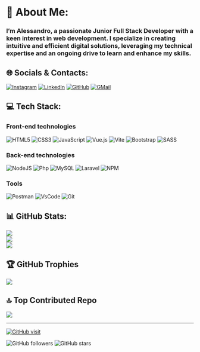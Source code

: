 # 💫 About Me:

### I’m Alessandro, a passionate Junior Full Stack Developer with a keen interest in web development. I specialize in creating intuitive and efficient digital solutions, leveraging my technical expertise and an ongoing drive to learn and enhance my skills.

## 🌐 Socials & Contacts:

[![Instagram](https://skillicons.dev/icons?i=instagram)](https://www.instagram.com/alessandro___palumbo/)
[![LinkedIn](https://skillicons.dev/icons?i=linkedin)](https://linkedin.com/in/alessandro-palumbo-ba2a19326)
[![GitHub](https://skillicons.dev/icons?i=github)](https://github.com/AlessandroPalumboDev)
[![GMail](https://skillicons.dev/icons?i=gmail)](mailto:alessandropalumbo.dev@gmail.com)

## 💻 Tech Stack:

### Front-end technologies

![HTML5](https://skillicons.dev/icons?i=html)
![CSS3](https://skillicons.dev/icons?i=css)
![JavaScript](https://skillicons.dev/icons?i=js)
![Vue.js](https://skillicons.dev/icons?i=vue)
![Vite](https://skillicons.dev/icons?i=vite)
![Bootstrap](https://skillicons.dev/icons?i=bootstrap)
![SASS](https://skillicons.dev/icons?i=sass)

### Back-end technologies

![NodeJS](https://skillicons.dev/icons?i=nodejs)
![Php](https://skillicons.dev/icons?i=php)
![MySQL](https://skillicons.dev/icons?i=mysql)
![Laravel](https://skillicons.dev/icons?i=laravel)
![NPM](https://skillicons.dev/icons?i=npm)

### Tools

![Postman](https://skillicons.dev/icons?i=postman)
![VsCode](https://skillicons.dev/icons?i=vscode)
![Git](https://skillicons.dev/icons?i=git)

## 📊 GitHub Stats:

![](https://github-readme-stats.vercel.app/api?username=AlessandroPalumboDev&theme=dark&hide_border=false&include_all_commits=true&count_private=false)<br/>
![](https://github-readme-streak-stats.herokuapp.com/?user=AlessandroPalumboDev&theme=dark&hide_border=false)<br/>
![](https://github-readme-stats.vercel.app/api/top-langs/?username=AlessandroPalumboDev&theme=dark&hide_border=false&include_all_commits=true&count_private=false&layout=compact)

## 🏆 GitHub Trophies

![](https://github-profile-trophy.vercel.app/?username=AlessandroPalumboDev&theme=radical&no-frame=false&no-bg=true&margin-w=4)

## 🔝 Top Contributed Repo

![](https://github-contributor-stats.vercel.app/api?username=AlessandroPalumboDev&limit=5&theme=dark&combine_all_yearly_contributions=true)

---

[![GitHub visit](https://visitcount.itsvg.in/api?id=AlessandroPalumboDev&label=Profile%20Views&color=12&icon=5&pretty=true)](https://visitcount.itsvg.in)

![GitHub followers](https://img.shields.io/github/followers/AlessandroPalumboDev?label=Followers&logo=github&logoColor=white&style=plastic&color=black&labelColor=black&link=https://github.com/AlessandroPalumboDev/followers)
![GitHub stars](https://img.shields.io/github/stars/AlessandroPalumboDev?label=Stars&logo=github&logoColor=white&style=plastic&color=black&labelColor=black&link=https://github.com/AlessandroPalumboDev/stars)
